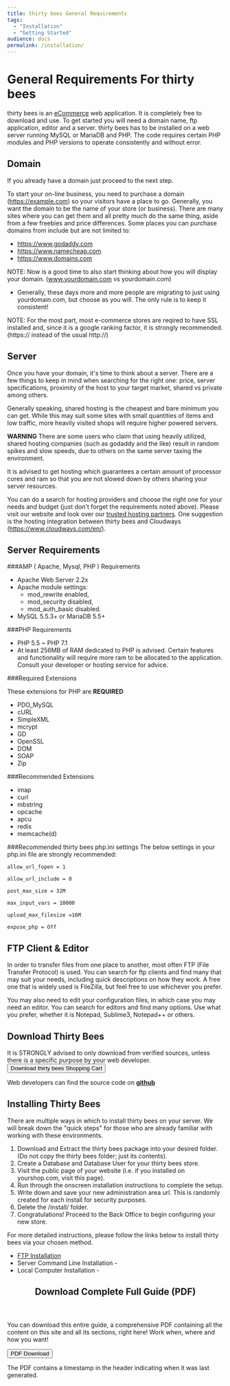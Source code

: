 ```yaml
---
title: thirty bees General Requirements
tags:
  - "Installation"
  - "Getting Started"
audience: docs
permalink: /installation/
---
```


# General Requirements For thirty bees

thirty bees is an [eCommerce](https://en.wikipedia.org/wiki/E-commerce) web application. It is completely free to download and use.  To get started you will need a domain name, ftp application, editor and a server.  thirty bees has to be installed on a web server running MySQL or MariaDB and PHP. The code requires certain PHP modules and PHP versions to operate consistently and without error.

## Domain

If you already have a domain just proceed to the next step.

To start your on-line business, you need to purchase a domain (https://example.com) so your visitors have a place to go.  Generally, you want the domain to be the name of your store (or business).  There are many sites where you can get them and all pretty much do the same thing, aside from a few freebies and price differences.  Some places you can purchase domains from include but are not limited to:

* https://www.godaddy.com
* https://www.namecheap.com
* https://www.domains.com

NOTE: Now is a good time to also start thinking about how you will display your domain. (www.yourdomain.com vs yourdomain.com)
* Generally, these days more and more people are migrating to just using yourdomain.com, but choose as you will.  The only rule is to keep it consistent!

NOTE: For the most part, most e-commerce stores are reqired to have SSL installed and, since it is a google ranking factor, it is strongly recommended. (https:// instead of the usual http://)

## Server

Once you have your domain, it's time to think about a server.  There are a few things to keep in mind when searching for the right one: price, server specifications, proximity of the host to your target market, shared vs private among others.

Generally speaking, shared hosting is the cheapest and bare minimum you can get.  While this may suit some sites with small quantities of items and low traffic, more heavily visited shops will require higher powered servers.

**WARNING**  There are some users who claim that using heavily utilized, shared hosting companies (such as godaddy and the like) result in random spikes and slow speeds, due to others on the same server taxing the environment. 

It is advised to get hosting which guarantees a certain amount of processor cores and ram so that you are not slowed down by others sharing your server resources.

You can do a search for hosting providers and choose the right one for your needs and budget (just don't forget the requirements noted above). Please visit our website and look over our [trusted hosting partners](https://thirtybees.com/partners/hosting-partners/). One suggestion is the hosting integration between thirty bees and Cloudways (https://www.cloudways.com/en/).

## Server Requirements

###AMP ( Apache, Mysql, PHP ) Requirements
 * Apache Web Server 2.2x
  * Apache module settings: 
    * mod_rewrite enabled, 
    * mod_security disabled,
    * mod_auth_basic disabled.
* MySQL 5.5.3+ or MariaDB 5.5+

###PHP Requirements
* PHP 5.5 ~ PHP 7.1
 * At least 256MB of RAM dedicated to PHP is advised. Certain features and functionality will require more ram to be allocated to the application. Consult your developer or hosting service for advice.
 
###Required Extensions
 
These extensions for PHP are **REQUIRED**

* PDO_MySQL
* cURL
* SimpleXML
* mcrypt
* GD
* OpenSSL
* DOM
* SOAP
* Zip
  
###Recommended Extensions

* imap
* curl
* mbstring
* opcache
* apcu
* redis
* memcache(d)

###Recommended thirty bees php.ini settings
The below settings in your php.ini file are strongly recommended:

`allow_url_fopen = 1`

`allow_url_include = 0`

`post_max_size = 32M`

`max_input_vars = 10000`

`upload_max_filesize =16M`

`expose_php = Off`

## FTP Client & Editor

In order to transfer files from one place to another, most often FTP (File Transfer Protocol) is used.  You can search for ftp clients and find many that may suit your needs, including quick descriptions on how they work.  A free one that is widely used is FileZilla, but feel free to use whichever you prefer.

You may also need to edit your configuration files, in which case you may need an editor.  You can  search for editors and find many options.  Use what you prefer, whether it is Notepad, Sublime3, Notepad++ or others.

## Download Thirty Bees

It is STRONGLY advised to only download from verified sources, unless there is a specific purpose by your web developer.
<a target="_blank" class="noCrossRef" href="https://thirtybees.com/download"><button type="button" class="btn btn-default" aria-label="Left Align"><span class="glyphicon glyphicon-download-alt" aria-hidden="true"></span>Download thirty bees Shopping Cart</button></a>

Web developers can find the source code on [**github**](https://github.com/thirtybees/ThirtyBees)

## Installing Thirty Bees

There are multiple ways in which to install thirty bees on your server.  We will break down the "quick steps" for those who are already familiar with working with these environments.

 1. Download and Extract the thirty bees package into your desired folder. (Do not copy the thirty bees folder; just its contents).
 2. Create a Database and Database User for your thirty bees store.
 3. Visit the public page of your website (i.e. if you installed on yourshop.com, visit this page).
 4. Run through the onscreen installation instructions to complete the setup.
 5. Write down and save your new administration area url.  This is randomly created for each install for security purposes. 
 5. Delete the /install/ folder.
 6. Congratulations!  Proceed to the Back Office to begin configuring your new store.

For more detailed instructions, please follow the links below to install thirty bees via your chosen method.

* [FTP Installation](/installation/ftp-installation/) 
* Server Command Line Installation - 
* Local Computer Installation - 
<header class="panel panel-default>
<div class="panel-heading>
<h2 class="panel-title">
Download Complete Full Guide (PDF)
</h2>
</header>
</div>
<div class="panel-body">
You can download this entire guide, a comprehensive PDF containing all the content on this site and all its sections, right here!  Work when, where and how you want!

<a target="_blank" class="noCrossRef" href="{{base}}/thirtybees/pdf/thirtybees_devdocs.pdf"><button type="button" class="btn btn-default" class="pull-right" aria-label="Left Align"><span class="glyphicon glyphicon-download-alt" aria-hidden="true"></span> PDF Download</button></a>
</div>
<footer class="panel-footer">
The PDF contains a timestamp in the header indicating when it was last generated.
</footer>
</div>
